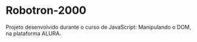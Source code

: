 # Robotron-2000
Projeto desenvolvido durante o curso de JavaScript: Manipulando o DOM, na plataforma ALURA.
